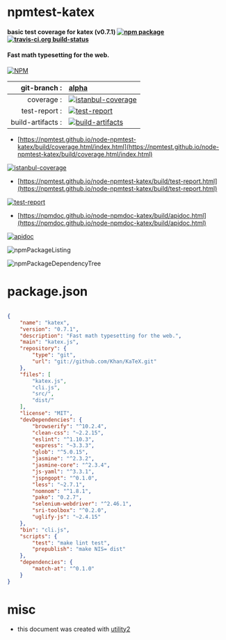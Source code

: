 # npmtest-katex

#### basic test coverage for  katex (v0.7.1)  [![npm package](https://img.shields.io/npm/v/npmtest-katex.svg?style=flat-square)](https://www.npmjs.org/package/npmtest-katex) [![travis-ci.org build-status](https://api.travis-ci.org/npmtest/node-npmtest-katex.svg)](https://travis-ci.org/npmtest/node-npmtest-katex)

#### Fast math typesetting for the web.

[![NPM](https://nodei.co/npm/katex.png?downloads=true&downloadRank=true&stars=true)](https://www.npmjs.com/package/katex)

| git-branch : | [alpha](https://github.com/npmtest/node-npmtest-katex/tree/alpha)|
|--:|:--|
| coverage : | [![istanbul-coverage](https://npmtest.github.io/node-npmtest-katex/build/coverage.badge.svg)](https://npmtest.github.io/node-npmtest-katex/build/coverage.html/index.html)|
| test-report : | [![test-report](https://npmtest.github.io/node-npmtest-katex/build/test-report.badge.svg)](https://npmtest.github.io/node-npmtest-katex/build/test-report.html)|
| build-artifacts : | [![build-artifacts](https://npmtest.github.io/node-npmtest-katex/glyphicons_144_folder_open.png)](https://github.com/npmtest/node-npmtest-katex/tree/gh-pages/build)|

- [https://npmtest.github.io/node-npmtest-katex/build/coverage.html/index.html](https://npmtest.github.io/node-npmtest-katex/build/coverage.html/index.html)

[![istanbul-coverage](https://npmtest.github.io/node-npmtest-katex/build/screenCapture.buildCi.browser.%252Ftmp%252Fbuild%252Fcoverage.lib.html.png)](https://npmtest.github.io/node-npmtest-katex/build/coverage.html/index.html)

- [https://npmtest.github.io/node-npmtest-katex/build/test-report.html](https://npmtest.github.io/node-npmtest-katex/build/test-report.html)

[![test-report](https://npmtest.github.io/node-npmtest-katex/build/screenCapture.buildCi.browser.%252Ftmp%252Fbuild%252Ftest-report.html.png)](https://npmtest.github.io/node-npmtest-katex/build/test-report.html)

- [https://npmdoc.github.io/node-npmdoc-katex/build/apidoc.html](https://npmdoc.github.io/node-npmdoc-katex/build/apidoc.html)

[![apidoc](https://npmdoc.github.io/node-npmdoc-katex/build/screenCapture.buildCi.browser.%252Ftmp%252Fbuild%252Fapidoc.html.png)](https://npmdoc.github.io/node-npmdoc-katex/build/apidoc.html)

![npmPackageListing](https://npmtest.github.io/node-npmtest-katex/build/screenCapture.npmPackageListing.svg)

![npmPackageDependencyTree](https://npmtest.github.io/node-npmtest-katex/build/screenCapture.npmPackageDependencyTree.svg)



# package.json

```json

{
    "name": "katex",
    "version": "0.7.1",
    "description": "Fast math typesetting for the web.",
    "main": "katex.js",
    "repository": {
        "type": "git",
        "url": "git://github.com/Khan/KaTeX.git"
    },
    "files": [
        "katex.js",
        "cli.js",
        "src/",
        "dist/"
    ],
    "license": "MIT",
    "devDependencies": {
        "browserify": "^10.2.4",
        "clean-css": "~2.2.15",
        "eslint": "^1.10.3",
        "express": "~3.3.3",
        "glob": "^5.0.15",
        "jasmine": "^2.3.2",
        "jasmine-core": "^2.3.4",
        "js-yaml": "^3.3.1",
        "jspngopt": "^0.1.0",
        "less": "~2.7.1",
        "nomnom": "^1.8.1",
        "pako": "0.2.7",
        "selenium-webdriver": "^2.46.1",
        "sri-toolbox": "^0.2.0",
        "uglify-js": "~2.4.15"
    },
    "bin": "cli.js",
    "scripts": {
        "test": "make lint test",
        "prepublish": "make NIS= dist"
    },
    "dependencies": {
        "match-at": "^0.1.0"
    }
}
```



# misc
- this document was created with [utility2](https://github.com/kaizhu256/node-utility2)
